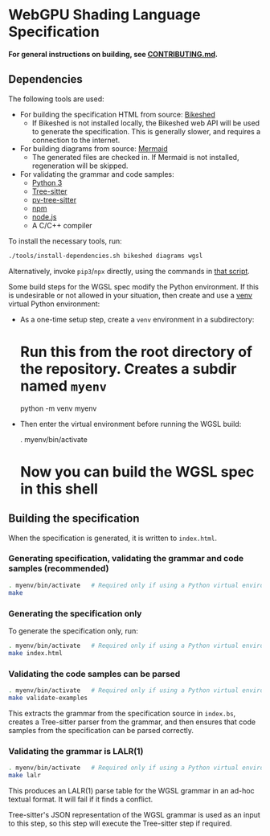 # WebGPU Shading Language Specification

**For general instructions on building, see [CONTRIBUTING.md](../CONTRIBUTING.md).**

## Dependencies

The following tools are used:
* For building the specification HTML from source: [Bikeshed](https://tabatkins.github.io/bikeshed)
  * If Bikeshed is not installed locally, the Bikeshed web API will be used to generate the specification.
      This is generally slower, and requires a connection to the internet.
* For building diagrams from source: [Mermaid](https://mermaid-js.github.io/mermaid/)
  * The generated files are checked in. If Mermaid is not installed, regeneration will be skipped.
* For validating the grammar and code samples:
  * [Python 3](https://www.python.org)
  * [Tree-sitter](https://tree-sitter.github.io/tree-sitter)
  * [py-tree-sitter](https://github.com/tree-sitter/py-tree-sitter)
  * [npm](https://www.npmjs.com/)
  * [node.js](https://nodejs.org/)
  * A C/C++ compiler

To install the necessary tools, run:

```bash
./tools/install-dependencies.sh bikeshed diagrams wgsl
```

Alternatively, invoke `pip3`/`npx` directly, using the commands in [that script](../tools/install-dependencies.sh).

Some build steps for the WGSL spec modify the Python environment.
If this is undesirable or not allowed in your situation, then create and use
a [venv](https://docs.python.org/3/library/venv.html) virtual Python environment:

* As a one-time setup step, create a `venv` environment in a subdirectory:

    # Run this from the root directory of the repository. Creates a subdir named `myenv`
    python -m venv myenv

* Then enter the virtual environment before running the WGSL build:

    . myenv/bin/activate
    # Now you can build the WGSL spec in this shell

## Building the specification

When the specification is generated, it is written to `index.html`.

### Generating specification, validating the grammar and code samples (recommended)

```bash
. myenv/bin/activate   # Required only if using a Python virtual environment
make
```

### Generating the specification only

To generate the specification only, run:

```bash
. myenv/bin/activate   # Required only if using a Python virtual environment
make index.html
```

### Validating the code samples can be parsed

```bash
. myenv/bin/activate   # Required only if using a Python virtual environment
make validate-examples
```

This extracts the grammar from the specification source in `index.bs`, creates a Tree-sitter parser from the
grammar, and then ensures that code samples from the specification can be parsed correctly.

### Validating the grammar is LALR(1)

```bash
. myenv/bin/activate   # Required only if using a Python virtual environment
make lalr
```

This produces an LALR(1) parse table for the WGSL grammar in an ad-hoc textual format.
It will fail if it finds a conflict.

Tree-sitter's JSON representation of the WGSL grammar is used as an input to this step,
so this step will execute the Tree-sitter step if required.
